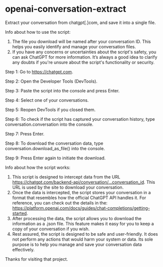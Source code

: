 # openai-conversation-extract
Extract your conversation from chatgpt[.]com, and save it into a single file.

Info about how to use the script:
1. The file you download will be named after your conversation ID. This helps you easily identify and manage your conversation files.
2. If you have any concerns or uncertainties about the script's safety, you can ask ChatGPT for more information. It’s always a good idea to clarify any doubts if you're unsure about the script's functionality or security.

Step 1:
Go to https://chatgpt.com.

Step 2:
Open the Developer Tools (DevTools).

Step 3:
Paste the script into the console and press Enter.

Step 4:
Select one of your conversations.

Step 5:
Reopen DevTools if you closed them.

Step 6:
To check if the script has captured your conversation history, type conversation.conversation into the console.

Step 7:
Press Enter.

Step 8:
To download the conversation data, type conversation.download_as_file() into the console.

Step 9:
Press Enter again to initiate the download.


Info about how the script works:
1. This script is designed to intercept data from the URL https://chatgpt.com/backend-api/conversation/...conversation_id. This URL is used by the site to download your conversation.
2. Once the data is intercepted, the script stores your conversation in a format that resembles how the official ChatGPT API handles it. For reference, you can check out the details in the: https://platform.openai.com/docs/guides/chat-completions/getting-started.
3. After processing the data, the script allows you to download the information as a .json file. This feature makes it easy for you to keep a copy of your conversation if you wish.
4. Rest assured, the script is designed to be safe and user-friendly. It does not perform any actions that would harm your system or data. Its sole purpose is to help you manage and save your conversation data effectively.


Thanks for visiting that project.
